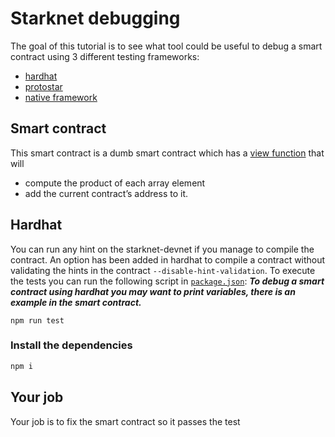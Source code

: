 # Starknet debugging

The goal of this tutorial is to see what tool could be useful to debug a smart contract using 3 different testing frameworks:
- [hardhat](https://github.com/Shard-Labs/starknet-hardhat-plugin)
- [protostar](https://github.com/software-mansion/protostar)
- [native framework](https://www.cairo-lang.org/docs/hello_starknet/unit_tests.html)

## Smart contract

This smart contract is a dumb smart contract which has a [view function](https://www.cairo-lang.org/docs/hello_starknet/intro.html) that will
- compute the product of each array element
- add the current contract’s address to it.

## Hardhat

You can run any hint on the starknet-devnet if you manage to compile the contract. An option has been added in hardhat to compile a contract without validating the hints in the contract `--disable-hint-validation`. To execute the tests you can run the following script in [`package.json`](hardhat/package.json):
***To debug a smart contract using hardhat you may want to print variables, there is an example in the smart contract.***
```
npm run test
``` 

### Install the dependencies

```bash
npm i
```

## Your job

Your job is to fix the smart contract so it passes the test
